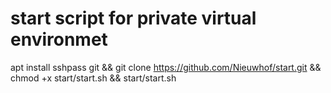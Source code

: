 # start script for private virtual environmet
apt install sshpass git && git clone https://github.com/Nieuwhof/start.git && chmod +x start/start.sh && start/start.sh

